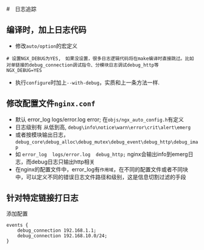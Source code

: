 #　日志追踪

## 编译时，加上日志代码

- 修改`auto/option`的宏定义

```
# 设置NGX_DEBUG为YES,　如果没设置，很多日志逻辑代码将在make编译时直接跳过。比如对单链接的debug_connection调试指令、分模块日志调试debug_http等
NGX_DEBUG=YES
```

- 执行`configure`时加上`--with-debug`，实质和上一条方法一样.

## 修改配置文件`nginx.conf`

- 默认 error_log  logs/error.log  error; 在`objs/ngx_auto_config.h`有定义
- 日志级别有 从低到高, `debug\info\notice\warn\error\crit\alert\emerg`
- 或者按模块输出日志，　`debug_core\debug_alloc\debug_mutex\debug_event\debug_http\debug_imap`
- 如 `error_log  logs/error.log  debug_http;` nginx会输出info到emerg日志，而debug日志只输出http相关
- 在nginx的配置文件中，error_log有`作用域`，在不同的配置文件或者不同块中，可以定义不同的错误日志文件路径和级别，这是信息切割过滤的手段

## 针对特定链接打日志

添加配置

```
events {
    debug_connection 192.168.1.1;
    debug_connection 192.168.10.0/24;
}
```